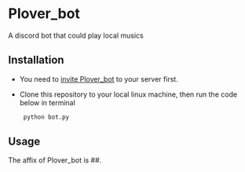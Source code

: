 # Plover_bot

A discord bot that could play local musics

## Installation

* You need to [invite Plover_bot](https://discord.com/api/oauth2/authorize?) to your server first. 
* Clone this repository to your local linux machine, then run the code below in terminal

  ```bash
   python bot.py
  ``` 
## Usage

The affix of Plover_bot is ##.
